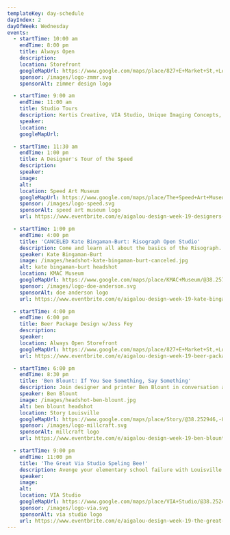 ```yaml
---
templateKey: day-schedule
dayIndex: 2
dayOfWeek: Wednesday
events:
  - startTime: 10:00 am
    endTime: 8:00 pm
    title: Always Open
    description:
    location: Storefront
    googleMapUrl: https://www.google.com/maps/place/827+E+Market+St,+Louisville,+KY+40206/@38.2535377,-85.7389026,17z/data=!3m1!4b1!4m5!3m4!1s0x886972c4c43512af:0x4a596a5908153b94!8m2!3d38.2535335!4d-85.7367139
    sponsor: /images/logo-zmmr.svg
    sponsorAlt: zimmer design logo

  - startTime: 9:00 am
    endTime: 11:00 am
    title: Studio Tours
    description: Kertis Creative, VIA Studio, Unique Imaging Concepts, STEAM Exchange, Brad Vetter Studio, Natalie O Design
    speaker:
    location:
    googleMapUrl:

  - startTime: 11:30 am
    endTime: 1:00 pm
    title: A Designer's Tour of the Speed
    description:
    speaker:
    image:
    alt:
    location: Speed Art Museum
    googleMapUrl: https://www.google.com/maps/place/The+Speed+Art+Museum/@38.2176588,-85.763086,17z/data=!3m1!4b1!4m5!3m4!1s0x88690d67351e6629:0xe1ab758d0e55eb58!8m2!3d38.2176546!4d-85.7608973
    sponsor: /images/logo-speed.svg
    sponsorAlt: speed art museum logo
    url: https://www.eventbrite.com/e/aigalou-design-week-19-designers-tour-of-the-speed-tickets-69832106711?aff=ebapi

  - startTime: 1:00 pm
    endTime: 4:00 pm
    title: 'CANCELED Kate Bingaman-Burt: Risograph Open Studio'
    description: Come and learn all about the basics of the Risograph. This Open Studio will have piles of print and zine examples as well as Risograph resource materials, mark making and collage supplies to make your own two color print and/or one page zine! Come and join us for a general exploration of how we can get the best results from this amazing printing machine. Participants will take home a small edition of their 2-color 8.5x11 prints of your own design plus a chance to participate in the Leave a Print / Take a Print Pile.
    speaker: Kate Bingaman-Burt
    image: /images/headshot-kate-bingaman-burt-canceled.jpg
    alt: kate bingaman-burt headshot
    location: KMAC Museum
    googleMapUrl: https://www.google.com/maps/place/KMAC+Museum/@38.257524,-85.762142,15z/data=!4m5!3m4!1s0x0:0x56ad8074ec0badc3!8m2!3d38.257524!4d-85.762142
    sponsor: /images/logo-doe-anderson.svg
    sponsorAlt: doe anderson logo
    url: https://www.eventbrite.com/e/aigalou-design-week-19-kate-bingaman-burt-workshop-tickets-68753279911?aff=ebapi

  - startTime: 4:00 pm
    endTime: 6:00 pm
    title: Beer Package Design w/Jess Fey
    description:
    speaker:
    location: Always Open Storefront
    googleMapUrl: https://www.google.com/maps/place/827+E+Market+St,+Louisville,+KY+40206/@38.2535377,-85.7389026,17z/data=!3m1!4b1!4m5!3m4!1s0x886972c4c43512af:0x4a596a5908153b94!8m2!3d38.2535335!4d-85.7367139
    url: https://www.eventbrite.com/e/aigalou-design-week-19-beer-package-design-panel-with-jessica-fey-tickets-71466037843?aff=ebapi

  - startTime: 6:00 pm
    endTime: 8:30 pm
    title: 'Ben Blount: If You See Something, Say Something'
    description: Join designer and printer Ben Blount in conversation about the power of print to tell compelling stories. Blount will share the decade-long journey of his passionate side hustle - making stuff. In response to news, current events, and personal narratives, Blount creates work meant to educate, amuse, and provoke conversation about race and culture in the United States.
    speaker: Ben Blount
    image: /images/headshot-ben-blount.jpg
    alt: ben blount headshot
    location: Story Louisville
    googleMapUrl: https://www.google.com/maps/place/Story/@38.252946,-85.737678,15z/data=!4m5!3m4!1s0x0:0xdd26101c52f460b8!8m2!3d38.252946!4d-85.737678
    sponsor: /images/logo-millcraft.svg
    sponsorAlt: millcraft logo
    url: https://www.eventbrite.com/e/aigalou-design-week-19-ben-blount-tickets-68573708809?aff=ebapi

  - startTime: 9:00 pm
    endTime: 11:00 pm
    title: 'The Great Via Studio Speling Bee!'
    description: Avenge your elementary school failure with Louisville's first-ever* Speling Bee! Spell a word, win a beer and move closer to a cash prize. Low low $3 to enter, cash prizes, beers, heckling. NO KIDS.
    speaker:
    image:
    alt:
    location: VIA Studio
    googleMapUrl: https://www.google.com/maps/place/VIA+Studio/@38.2524625,-85.7420979,17z/data=!3m1!4b1!4m5!3m4!1s0x886972dec5cc9407:0xb6df1269286cc200!8m2!3d38.2524583!4d-85.7399092
    sponsor: /images/logo-via.svg
    sponsorAlt: via studio logo
    url: https://www.eventbrite.com/e/aigalou-design-week-19-the-great-via-studio-spelling-bee-tickets-68753468475?aff=ebapi
---
```

